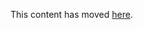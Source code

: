 This content has moved [here](https://labondemand.com/Help/?caller=%2FAdmin&src=https%3A%2F%2Fraw.githubusercontent.com%2FLearnOnDemandSystems%2Fdocs%2Fmaster%2Fguides%2Fidl2%2Fidlv2-authoring-guide-and-best-practice.md).